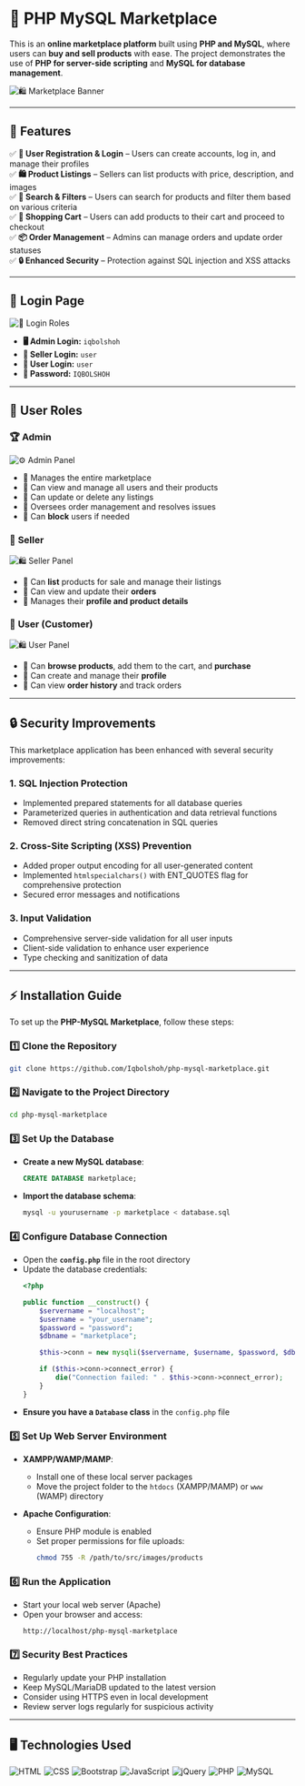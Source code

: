 # 🛒 PHP MySQL Marketplace  

This is an **online marketplace platform** built using **PHP and MySQL**, where users can **buy and sell products** with ease. The project demonstrates the use of **PHP for server-side scripting** and **MySQL for database management**.  

![🛍 Marketplace Banner](./src/images/banner.png?raw=true)  

---

## 🎯 **Features**  

✅ **🔐 User Registration & Login** – Users can create accounts, log in, and manage their profiles  
✅ **🛍 Product Listings** – Sellers can list products with price, description, and images  
✅ **🔎 Search & Filters** – Users can search for products and filter them based on various criteria  
✅ **🛒 Shopping Cart** – Users can add products to their cart and proceed to checkout  
✅ **📦 Order Management** – Admins can manage orders and update order statuses  
✅ **🔒 Enhanced Security** – Protection against SQL injection and XSS attacks

---

## 🔑 **Login Page**  

![🔑 Login Roles](./src/images/roles.png?raw=true)  

- **🖥 Admin Login:** `iqbolshoh`  
- **👤 Seller Login:** `user`  
- **👤 User Login:** `user`  
- **🔑 Password:** `IQBOLSHOH`  

---

## 👥 **User Roles**  

### 🏆 **Admin**  
![⚙ Admin Panel](./src/images/admin.png?raw=true)  
- 🔹 Manages the entire marketplace  
- 🔹 Can view and manage all users and their products  
- 🔹 Can update or delete any listings  
- 🔹 Oversees order management and resolves issues  
- 🔹 Can **block** users if needed  

### 🛒 **Seller**  
![🛍 Seller Panel](./src/images/seller.png?raw=true)  
- 🔹 Can **list** products for sale and manage their listings  
- 🔹 Can view and update their **orders**  
- 🔹 Manages their **profile and product details**  

### 👤 **User (Customer)**  
![🛍 User Panel](./src/images/user.png?raw=true)  
- 🔹 Can **browse products**, add them to the cart, and **purchase**  
- 🔹 Can create and manage their **profile**  
- 🔹 Can view **order history** and track orders  

---

## 🔒 **Security Improvements**

This marketplace application has been enhanced with several security improvements:

### 1. SQL Injection Protection
- Implemented prepared statements for all database queries
- Parameterized queries in authentication and data retrieval functions
- Removed direct string concatenation in SQL queries

### 2. Cross-Site Scripting (XSS) Prevention
- Added proper output encoding for all user-generated content
- Implemented `htmlspecialchars()` with ENT_QUOTES flag for comprehensive protection
- Secured error messages and notifications

### 3. Input Validation
- Comprehensive server-side validation for all user inputs
- Client-side validation to enhance user experience
- Type checking and sanitization of data

---

## ⚡ **Installation Guide**  

To set up the **PHP-MySQL Marketplace**, follow these steps:  

### 1️⃣ **Clone the Repository**  
```bash
git clone https://github.com/Iqbolshoh/php-mysql-marketplace.git
```

### 2️⃣ **Navigate to the Project Directory**  
```bash
cd php-mysql-marketplace
```

### 3️⃣ **Set Up the Database**  
- **Create a new MySQL database**:  
  ```sql
  CREATE DATABASE marketplace;
  ```
- **Import the database schema**:  
  ```bash
  mysql -u yourusername -p marketplace < database.sql
  ```

### 4️⃣ **Configure Database Connection**  
- Open the **`config.php`** file in the root directory  
- Update the database credentials:  
  ```php
  <?php

  public function __construct() {
      $servername = "localhost";
      $username = "your_username";
      $password = "password";
      $dbname = "marketplace";

      $this->conn = new mysqli($servername, $username, $password, $dbname);

      if ($this->conn->connect_error) {
          die("Connection failed: " . $this->conn->connect_error);
      }
  }
  ```
- **Ensure you have a `Database` class** in the `config.php` file  

### 5️⃣ **Set Up Web Server Environment**
- **XAMPP/WAMP/MAMP**: 
  - Install one of these local server packages
  - Move the project folder to the `htdocs` (XAMPP/MAMP) or `www` (WAMP) directory

- **Apache Configuration**:
  - Ensure PHP module is enabled
  - Set proper permissions for file uploads:
    ```bash
    chmod 755 -R /path/to/src/images/products
    ```

### 6️⃣ **Run the Application**  
- Start your local web server (Apache)
- Open your browser and access:  
  ```
  http://localhost/php-mysql-marketplace
  ```

### 7️⃣ **Security Best Practices**
- Regularly update your PHP installation
- Keep MySQL/MariaDB updated to the latest version
- Consider using HTTPS even in local development
- Review server logs regularly for suspicious activity

---

## 🖥 Technologies Used
<div style="display: flex; flex-wrap: wrap; gap: 5px;">
    <img src="https://img.shields.io/badge/HTML-%23E34F26.svg?style=for-the-badge&logo=html5&logoColor=white" alt="HTML">
    <img src="https://img.shields.io/badge/CSS-%231572B6.svg?style=for-the-badge&logo=css3&logoColor=white" alt="CSS">
    <img src="https://img.shields.io/badge/Bootstrap-%23563D7C.svg?style=for-the-badge&logo=bootstrap&logoColor=white" alt="Bootstrap">
    <img src="https://img.shields.io/badge/JavaScript-%23F7DF1C.svg?style=for-the-badge&logo=javascript&logoColor=black" alt="JavaScript">
    <img src="https://img.shields.io/badge/jQuery-%230e76a8.svg?style=for-the-badge&logo=jquery&logoColor=white" alt="jQuery">
    <img src="https://img.shields.io/badge/PHP-%23777BB4.svg?style=for-the-badge&logo=php&logoColor=white" alt="PHP">
    <img src="https://img.shields.io/badge/MySQL-%234479A1.svg?style=for-the-badge&logo=mysql&logoColor=white" alt="MySQL">
</div>

